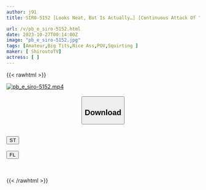 ```yaml
---
author: j91
title: SIRO-5152 [Looks Neat, But Is Actually…] [Continuous Attack Of "Feels Good"] If You Admire Her Pussy, Which Is An Erogenous Zone, A Shower Of Pleasure Will Erupt! G Tits Shaking And A Lot Of Demon Sex! [First Shoot] Apply For AV Online → AV Experience Shooting 2053 (Karisu Himeno)

url: /v/pb_e_siro-5152.html
date: 2023-10-27T00:14:00Z
image: "pb_e_siro-5152.jpg"
tags: [Amateur,Big Tits,Nice Ass,POV,Squirting ]
maker: [ ShiroutoTV]
actress: [ ]
---
```



{{< rawhtml >}}

<div class="video" data-videoid="qK7WkrBPRQUzd6G">
    <a href="javascript:;">
        <img src="https://my.j91.asia/v/pb_e_siro-5152.jpg" width="WIDTH" height="HEIGHT" alt="pb_e_siro-5152.mp4" loading="lazy">
    </a>
</div>

<script type="text/javascript" src="https://j91.asia/asset/on-demand-st.js"></script>

<br>
  <link rel="stylesheet" href="https://j91.asia/asset/bs5.css">
  
  <center>
  <button class="btn btn-primary" type="button" data-bs-toggle="collapse" data-bs-target=".multi-collapse" aria-expanded="false" aria-controls="multiCollapseExample1 multiCollapseExample2"><h2>Download</h2></button></center>
</p>
<div class="row">
  <div class="col">
    <div class="collapse multi-collapse" id="multiCollapseExample1">
      <div class="card card-body">
	      	      <br>
<div class="buttons">  
<a href="https://streamtape.to/v/qK7WkrBPRQUzd6G"><button class="btn-hover color-3"><i class="fa fa-download"></i> ST</button></a></div>
    </div>
  </div>
</div>
  <div class="col">
    <div class="collapse multi-collapse" id="multiCollapseExample2">
      <div class="card card-body">
	      <br>
<div class="buttons">
    <a href="https://filelions.online/f/k3qqjz0euuqu"><button class="btn-hover color-9"><i class="fa fa-download"></i> FL</button></a></div>
<br><br>
      </div>
    </div>
  </div>
</div>

{{< /rawhtml >}}
